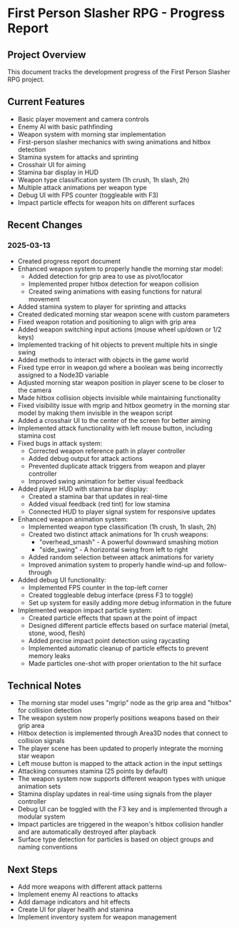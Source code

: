 # First Person Slasher RPG - Progress Report

## Project Overview
This document tracks the development progress of the First Person Slasher RPG project.

## Current Features
- Basic player movement and camera controls
- Enemy AI with basic pathfinding
- Weapon system with morning star implementation
- First-person slasher mechanics with swing animations and hitbox detection
- Stamina system for attacks and sprinting
- Crosshair UI for aiming
- Stamina bar display in HUD
- Weapon type classification system (1h crush, 1h slash, 2h)
- Multiple attack animations per weapon type
- Debug UI with FPS counter (toggleable with F3)
- Impact particle effects for weapon hits on different surfaces

## Recent Changes

### 2025-03-13
- Created progress report document
- Enhanced weapon system to properly handle the morning star model:
  - Added detection for grip area to use as pivot/locator
  - Implemented proper hitbox detection for weapon collision
  - Created swing animations with easing functions for natural movement
- Added stamina system to player for sprinting and attacks
- Created dedicated morning star weapon scene with custom parameters
- Fixed weapon rotation and positioning to align with grip area
- Added weapon switching input actions (mouse wheel up/down or 1/2 keys)
- Implemented tracking of hit objects to prevent multiple hits in single swing
- Added methods to interact with objects in the game world
- Fixed type error in weapon.gd where a boolean was being incorrectly assigned to a Node3D variable
- Adjusted morning star weapon position in player scene to be closer to the camera
- Made hitbox collision objects invisible while maintaining functionality
- Fixed visibility issue with mgrip and hitbox geometry in the morning star model by making them invisible in the weapon script
- Added a crosshair UI to the center of the screen for better aiming
- Implemented attack functionality with left mouse button, including stamina cost
- Fixed bugs in attack system:
  - Corrected weapon reference path in player controller
  - Added debug output for attack actions
  - Prevented duplicate attack triggers from weapon and player controller
  - Improved swing animation for better visual feedback
- Added player HUD with stamina bar display:
  - Created a stamina bar that updates in real-time
  - Added visual feedback (red tint) for low stamina
  - Connected HUD to player signal system for responsive updates
- Enhanced weapon animation system:
  - Implemented weapon type classification (1h crush, 1h slash, 2h)
  - Created two distinct attack animations for 1h crush weapons:
    - "overhead_smash" - A powerful downward smashing motion
    - "side_swing" - A horizontal swing from left to right
  - Added random selection between attack animations for variety
  - Improved animation system to properly handle wind-up and follow-through
- Added debug UI functionality:
  - Implemented FPS counter in the top-left corner
  - Created toggleable debug interface (press F3 to toggle)
  - Set up system for easily adding more debug information in the future
- Implemented weapon impact particle system:
  - Created particle effects that spawn at the point of impact
  - Designed different particle effects based on surface material (metal, stone, wood, flesh)
  - Added precise impact point detection using raycasting
  - Implemented automatic cleanup of particle effects to prevent memory leaks
  - Made particles one-shot with proper orientation to the hit surface

## Technical Notes
- The morning star model uses "mgrip" node as the grip area and "hitbox" for collision detection
- The weapon system now properly positions weapons based on their grip area
- Hitbox detection is implemented through Area3D nodes that connect to collision signals
- The player scene has been updated to properly integrate the morning star weapon
- Left mouse button is mapped to the attack action in the input settings
- Attacking consumes stamina (25 points by default)
- The weapon system now supports different weapon types with unique animation sets
- Stamina display updates in real-time using signals from the player controller
- Debug UI can be toggled with the F3 key and is implemented through a modular system
- Impact particles are triggered in the weapon's hitbox collision handler and are automatically destroyed after playback
- Surface type detection for particles is based on object groups and naming conventions

## Next Steps
- Add more weapons with different attack patterns
- Implement enemy AI reactions to attacks
- Add damage indicators and hit effects
- Create UI for player health and stamina
- Implement inventory system for weapon management
